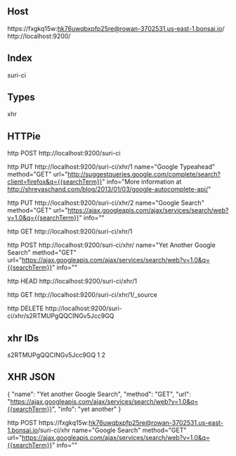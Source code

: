## Host
https://fxgkq15w:hk76uwqbxpfp25re@rowan-3702531.us-east-1.bonsai.io/
http://localhost:9200/

## Index
suri-ci

## Types
xhr

## HTTPie

http POST http://localhost:9200/suri-ci

http PUT http://localhost:9200/suri-ci/xhr/1 name="Google Typeahead" method="GET" url="http://suggestqueries.google.com/complete/search?client=firefox&q={{searchTerm}}" info="More information at http://shreyaschand.com/blog/2013/01/03/google-autocomplete-api/"

http PUT http://localhost:9200/suri-ci/xhr/2 name="Google Search" method="GET" url="https://ajax.googleapis.com/ajax/services/search/web?v=1.0&q={{searchTerm}}" info=""

http GET http://localhost:9200/suri-ci/xhr/1


http POST http://localhost:9200/suri-ci/xhr/ name="Yet Another Google Search" method="GET" url="https://ajax.googleapis.com/ajax/services/search/web?v=1.0&q={{searchTerm}}" info=""

http HEAD http://localhost:9200/suri-ci/xhr/1

http GET http://localhost:9200/suri-ci/xhr/1/_source

http DELETE http://localhost:9200/suri-ci/xhr/s2RTMUPgQQCINGv5Jcc9GQ




## xhr IDs
s2RTMUPgQQCINGv5Jcc9GQ
1
2



## XHR JSON
{
  "name": "Yet another Google Search",
  "method": "GET",
  "url": "https://ajax.googleapis.com/ajax/services/search/web?v=1.0&q={{searchTerm}}",
  "info": "yet another"
}


http POST https://fxgkq15w:hk76uwqbxpfp25re@rowan-3702531.us-east-1.bonsai.io/suri-ci/xhr name="Google Search" method="GET" url="https://ajax.googleapis.com/ajax/services/search/web?v=1.0&q={{searchTerm}}" info=""
